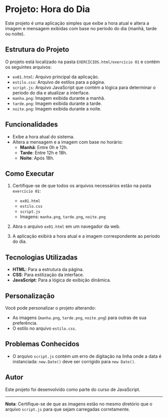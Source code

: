 # Projeto: Hora do Dia

Este projeto é uma aplicação simples que exibe a hora atual e altera a imagem e mensagem exibidas com base no período do dia (manhã, tarde ou noite).

## Estrutura do Projeto

O projeto está localizado na pasta `EXERCÍCIOS.html/exercício 01` e contém os seguintes arquivos:

- `ex01.html`: Arquivo principal da aplicação.
- `estilo.css`: Arquivo de estilos para a página.
- `script.js`: Arquivo JavaScript que contém a lógica para determinar o período do dia e atualizar a interface.
- `manha.png`: Imagem exibida durante a manhã.
- `tarde.png`: Imagem exibida durante a tarde.
- `noite.png`: Imagem exibida durante a noite.

## Funcionalidades

- Exibe a hora atual do sistema.
- Altera a mensagem e a imagem com base no horário:
  - **Manhã**: Entre 0h e 12h.
  - **Tarde**: Entre 12h e 18h.
  - **Noite**: Após 18h.

## Como Executar

1. Certifique-se de que todos os arquivos necessários estão na pasta `exercício 01`:

   - `ex01.html`
   - `estilo.css`
   - `script.js`
   - Imagens: `manha.png`, `tarde.png`, `noite.png`

2. Abra o arquivo `ex01.html` em um navegador da web.

3. A aplicação exibirá a hora atual e a imagem correspondente ao período do dia.

## Tecnologias Utilizadas

- **HTML**: Para a estrutura da página.
- **CSS**: Para estilização da interface.
- **JavaScript**: Para a lógica de exibição dinâmica.

## Personalização

Você pode personalizar o projeto alterando:

- As imagens (`manha.png`, `tarde.png`, `noite.png`) para outras de sua preferência.
- O estilo no arquivo `estilo.css`.

## Problemas Conhecidos

- O arquivo `script.js` contém um erro de digitação na linha onde a data é instanciada: `new.Date()` deve ser corrigido para `new Date()`.

## Autor

Este projeto foi desenvolvido como parte do curso de JavaScript.

---

**Nota**: Certifique-se de que as imagens estão no mesmo diretório que o arquivo `script.js` para que sejam carregadas corretamente.
